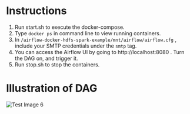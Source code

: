 # Instructions
1. Run start.sh to execute the docker-compose.
2. Type ```docker ps``` in command line to view running containers.
3. In ```/airflow-docker-hdfs-spark-example/mnt/airflow/airflow.cfg``` , include your SMTP credentials under the ```smtp``` tag. 
4. You can access the Airflow UI by going to http://localhost:8080 . Turn the DAG on, and trigger it. 
5. Run stop.sh to stop the containers. 

# Illustration of DAG

![Test Image 6](https://github.com/angelotc/airflow-docker-hdfs-spark-example/blob/master/dag-example.png)

